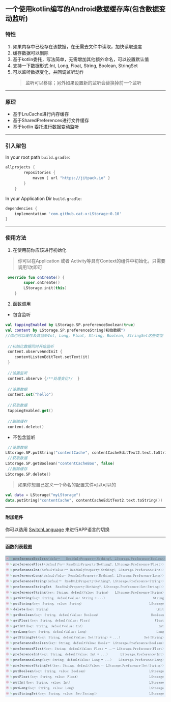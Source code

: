 ## 一个使用kotlin编写的Android数据缓存库(包含数据变动监听)

### 特性
1. 如果内存中已经存在该数据，在无需去文件中读取，加快读取速度
2. 缓存数据可以删除
3. 基于kotlin委托，写法简单，无需增加其他额外命名，可以设置默认值
4. 支持一下数据形式:Int, Long, Float, String, Boolean, StringSet
5. 可以监听数据变化，并回调监听动作
    > 监听可以移除；另外如果设置新的监听会替换掉前一个监听     
------
### 原理
* 基于LruCache进行内存缓存
* 基于SharedPreferences进行文件缓存
* 基于kotlin 委托进行数据变动监听
------
### 引入架包

In your root path  `build.gradle`:

```groovy
allprojects {
        repositories {
            maven { url "https://jitpack.io" }
        }
    }
```
In your Application Dir `build.gradle`:
```groovy
dependencies {
    implementation 'com.github.cat-x:LStorage:0.10'
}
```
------
### 使用方法
1. 在使用前你应该进行初始化
> 你可以在Application 或者 Activity等具有Context的组件中初始化，只需要调用1次即可
~~~kotlin
 override fun onCreate() {
        super.onCreate()
        LStorage.init(this)
    }
~~~
2. 函数调用
* 包含监听
~~~kotlin
val tappingEnabled by LStorage.SP.preferenceBoolean(true)
val content by LStorage.SP.preferenceString(初始数据")
//你也可以缓存及其监听Int, Long, Float, String, Boolean, StringSet这些类型

 //初始化数据同时开始监听
 content.observeAndInit {
    contentListenEditText.setText(it)
 }
 
 //设置监听
 content.observe {/**处理变化*/  }
    
 //设置数据
 content.set("hello")
 
 //获取数据
 tappingEnabled.get()
 
 //删除缓存
 content.delete()
~~~
* 不包含监听
~~~kotlin
 //设置数据
LStorage.SP.putString("contentCache", contentCacheEditText2.text.toString())
 //获取数据
LStorage.SP.getBoolean("contentCacheBoo", false)
 //删除缓存
LStorage.SP.delete()
~~~


>如果你想自己定义一个命名的配置文件可以可以的
~~~kotlin
val data = LStorage("myLStorage")
data.putString("contentCache", contentCacheEditText2.text.toString())
~~~

------
#### 附加组件

你可以选用
[SwitchLanguage](https://github.com/cat-x/SwitchLanguage)
来进行APP语言的切换

------
#### 函数列表截图
![函数截图](./img/function.png)

